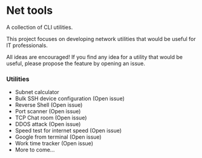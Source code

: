 # Net tools
A collection of CLI utilities.

This project focuses on developing network utilities that would be useful for IT professionals.

All ideas are encouraged! If you find any idea for a utility that would be useful, please propose the feature by opening an issue.

### Utilities
- Subnet calculator
- Bulk SSH device configuration (Open issue)
- Reverse Shell (Open issue)
- Port scanner (Open issue)
- TCP Chat room (Open issue)
- DDOS attack (Open issue)
- Speed test for internet speed (Open issue)
- Google from terminal (Open issue)
- Work time tracker (Open issue)
- More to come...
